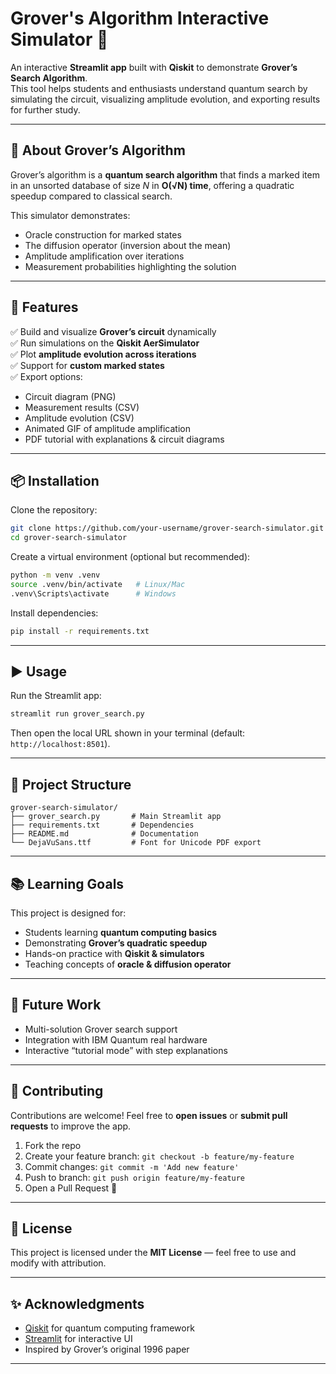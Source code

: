 # Grover's Algorithm Interactive Simulator 🎯

An interactive **Streamlit app** built with **Qiskit** to demonstrate **Grover’s Search Algorithm**.  
This tool helps students and enthusiasts understand quantum search by simulating the circuit, visualizing amplitude evolution, and exporting results for further study.

---

## 📖 About Grover’s Algorithm
Grover’s algorithm is a **quantum search algorithm** that finds a marked item in an unsorted database of size *N* in **O(√N) time**, offering a quadratic speedup compared to classical search.

This simulator demonstrates:
- Oracle construction for marked states
- The diffusion operator (inversion about the mean)
- Amplitude amplification over iterations
- Measurement probabilities highlighting the solution

---

## 🚀 Features
✅ Build and visualize **Grover’s circuit** dynamically  
✅ Run simulations on the **Qiskit AerSimulator**  
✅ Plot **amplitude evolution across iterations**  
✅ Support for **custom marked states**  
✅ Export options:
- Circuit diagram (PNG)
- Measurement results (CSV)
- Amplitude evolution (CSV)
- Animated GIF of amplitude amplification
- PDF tutorial with explanations & circuit diagrams  

---

## 📦 Installation

Clone the repository:

```bash
git clone https://github.com/your-username/grover-search-simulator.git
cd grover-search-simulator
````

Create a virtual environment (optional but recommended):

```bash
python -m venv .venv
source .venv/bin/activate   # Linux/Mac
.venv\Scripts\activate      # Windows
```

Install dependencies:

```bash
pip install -r requirements.txt
```

---

## ▶️ Usage

Run the Streamlit app:

```bash
streamlit run grover_search.py
```

Then open the local URL shown in your terminal (default: `http://localhost:8501`).

---

## 📂 Project Structure

```
grover-search-simulator/
├── grover_search.py       # Main Streamlit app
├── requirements.txt       # Dependencies
├── README.md              # Documentation
└── DejaVuSans.ttf         # Font for Unicode PDF export
```

---



## 📚 Learning Goals

This project is designed for:

* Students learning **quantum computing basics**
* Demonstrating **Grover’s quadratic speedup**
* Hands-on practice with **Qiskit & simulators**
* Teaching concepts of **oracle & diffusion operator**

---

## 🔮 Future Work

* Multi-solution Grover search support
* Integration with IBM Quantum real hardware
* Interactive “tutorial mode” with step explanations

---

## 🤝 Contributing

Contributions are welcome!
Feel free to **open issues** or **submit pull requests** to improve the app.

1. Fork the repo
2. Create your feature branch: `git checkout -b feature/my-feature`
3. Commit changes: `git commit -m 'Add new feature'`
4. Push to branch: `git push origin feature/my-feature`
5. Open a Pull Request 🎉

---

## 📜 License

This project is licensed under the **MIT License** — feel free to use and modify with attribution.

---

## ✨ Acknowledgments

* [Qiskit](https://qiskit.org/) for quantum computing framework
* [Streamlit](https://streamlit.io/) for interactive UI
* Inspired by Grover’s original 1996 paper

---

```
